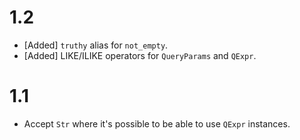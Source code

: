 # 1.2

* [Added] `truthy` alias for `not_empty`.
* [Added] LIKE/ILIKE operators for `QueryParams` and `QExpr`.

# 1.1

* Accept `Str` where it's possible to be able to use `QExpr` instances.
